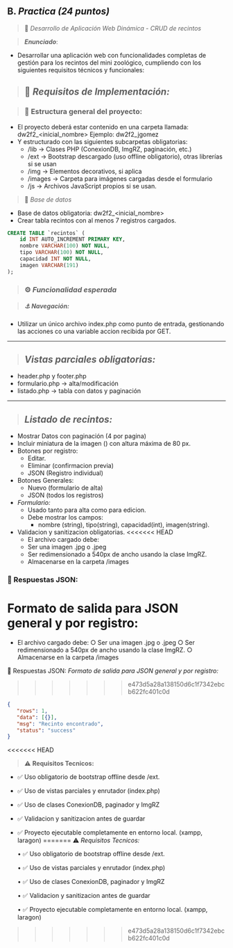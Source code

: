 ## B. *Practica (24 puntos)*

> 📂 *Desarrollo de Aplicación Web Dinámica - CRUD de recintos* 

> ***Enunciado***: 

- Desarrollar una aplicación web con funcionalidades completas de gestión para los recintos del mini zoológico, cumpliendo con los siguientes requisitos técnicos y funcionales:

> ## 🧩 *Requisitos de Implementación:* 

> ### 📁 Estructura general del proyecto:

- El proyecto deberá estar contenido en una carpeta llamada: dw2f2_<inicial_nombre><apellido> Ejemplo: dw2f2_jgomez 
- Y estructurado con las siguientes subcarpetas obligatorias: 
  - /lib → Clases PHP (ConexionDB, ImgRZ, paginación, etc.) 
  - /ext → Bootstrap descargado (uso offline obligatorio), otras librerías si se usan 
  - /img → Elementos decorativos, si aplica 
  - /images → Carpeta para imágenes cargadas desde el formulario 
  - /js → Archivos JavaScript propios si se usan.

> 📖 *Base de datos* 
- Base de datos obligatoria: dw2f2_<inicial_nombre><apellido>
- Crear tabla recintos con al menos 7 registros cargados.

```sql
CREATE TABLE `recintos` (
    id INT AUTO_INCREMENT PRIMARY KEY, 
    nombre VARCHAR(100) NOT NULL, 
    tipo VARCHAR(100) NOT NULL, 
    capacidad INT NOT NULL, 
    imagen VARCHAR(191) 
);
```
> ### ⚙️ *Funcionalidad esperada*

> ##### ⚓️ *Navegación:*
- Utilizar un único archivo index.php como punto de entrada, gestionando las acciones co una variable accion recibida por GET. 
---
> ## *Vistas parciales obligatorias:* 
  - header.php y footer.php
  - formulario.php → alta/modificación 
  - listado.php → tabla con datos y paginación 
---
> ## *Listado de recintos:*
  - Mostrar Datos con paginación (4 por pagina)
  - Incluir miniatura de la imagen (<img>) con altura máxima de 80 px.
  - Botones por registro:
     - Editar.
     - Eliminar (confirmacion previa)
     - JSON (Registro individual)
- Botones Generales:
     - Nuevo (formulario de alta)
     - JSON (todos los registros)
- *Formulario:*
  - Usado tanto para alta como para edicion.
  - Debe mostrar los campos:
    - nombre (string), tipo(string), capacidad(int), imagen(string).
- Validacion y sanitizacion obligatorias.
<<<<<<< HEAD
    - El archivo cargado debe:
    - Ser una imagen .jpg o .jpeg
    - Ser redimensionado a 540px de ancho usando la clase ImgRZ.
    - Almacenarse en la carpeta /images
### 🔁 Respuestas JSON:
**Formato de salida para JSON general y por registro:**
=======
- El archivo cargado debe:
      ○ Ser una imagen .jpg o .jpeg
      ○ Ser redimensionado a 540px de ancho usando la clase ImgRZ.
      ○ Almacenarse en la carpeta /images
  
🔁 Respuestas JSON:
*Formato de salida para JSON general y por registro:*
>>>>>>> e473d5a28a138150d6c1f7342ebcb622fc401c0d
```json
{
   "rows": 1,
   "data": [{}],
   "msg": "Recinto encontrado",
   "status": "success"
}
```
<<<<<<< HEAD
> ⚠️ **Requisitos Tecnicos:**
> 
  - ✅️ Uso obligatorio de bootstrap offline desde /ext.
  - ✅️ Uso de vistas parciales y enrutador (index.php)
  - ✅️ Uso de clases ConexionDB, paginador y ImgRZ
  - ✅️ Validacion y sanitizacion antes de guardar
  - ✅️ Proyecto ejecutable completamente en entorno local. (xampp, laragon)
=======
⚠️ *Requisitos Tecnicos:*

       •   ✅️ Uso obligatorio de bootstrap offline desde /ext.
       
       •   ✅️ Uso de vistas parciales y enrutador (index.php)
       
       •   ✅️ Uso de clases ConexionDB, paginador y ImgRZ
       
       •   ✅️ Validacion y sanitizacion antes de guardar
       
       •   ✅️ Proyecto ejecutable completamente en entorno local. (xampp, laragon)
>>>>>>> e473d5a28a138150d6c1f7342ebcb622fc401c0d
